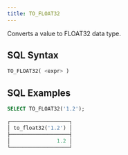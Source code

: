 ```yaml
---
title: TO_FLOAT32
---
```


Converts a value to FLOAT32 data type.

## SQL Syntax

```sql
TO_FLOAT32( <expr> )
```

## SQL Examples

```sql
SELECT TO_FLOAT32('1.2');

┌───────────────────┐
│ to_float32('1.2') │
├───────────────────┤
│               1.2 │
└───────────────────┘
```